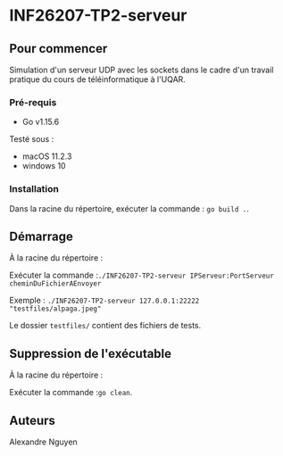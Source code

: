 # INF26207-TP2-serveur

## Pour commencer

Simulation d'un serveur UDP avec les sockets dans le cadre d'un travail pratique du cours de téléinformatique à l'UQAR.

### Pré-requis

- Go v1.15.6

Testé sous :
- macOS 11.2.3
- windows 10 

### Installation

Dans la racine du répertoire, exécuter la commande : ``go build .``.

## Démarrage

À la racine du répertoire :

Exécuter la commande :``./INF26207-TP2-serveur IPServeur:PortServeur cheminDuFichierAEnvoyer``

Exemple : ``./INF26207-TP2-serveur 127.0.0.1:22222 "testfiles/alpaga.jpeg"``

Le dossier ``testfiles/`` contient des fichiers de tests.

## Suppression de l'exécutable 

À la racine du répertoire :

Exécuter la commande :``go clean``.

## Auteurs

Alexandre Nguyen
